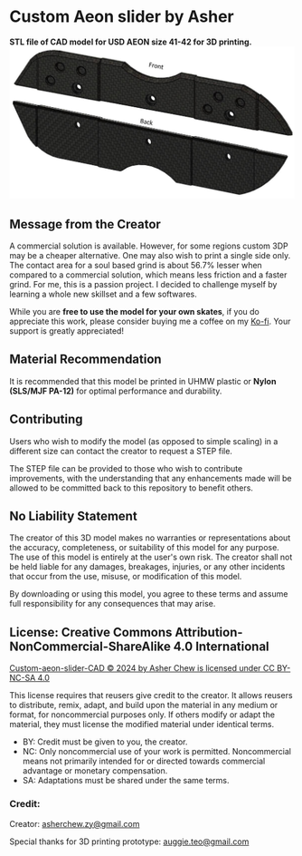 # Custom Aeon slider by Asher
**STL file of CAD model for USD AEON size 41-42 for 3D printing.** 
![Preview of sliders](images/sliders.jpg)

## Message from the Creator
A commercial solution is available. However, for some regions custom 3DP may be a cheaper alternative. One may also wish to print a single side only. The contact area for a soul based grind is about 56.7% lesser when compared to a commercial solution, which means less friction and a faster grind. For me, this is a passion project. I decided to challenge myself by learning a whole new skillset and a few softwares. 

While you are **free to use the model for your own skates**, if you do appreciate this work, please consider buying me a coffee on my [Ko-fi](https://ko-fi.com/workdayrelease). Your support is greatly appreciated!

## Material Recommendation
It is recommended that this model be printed in UHMW plastic or **Nylon (SLS/MJF PA-12)** for optimal performance and durability.

## Contributing
Users who wish to modify the model (as opposed to simple scaling) in a different size can contact the creator to request a STEP file. 

The STEP file can be provided to those who wish to contribute improvements, with the understanding that any enhancements made will be allowed to be committed back to this repository to benefit others.

## No Liability Statement
The creator of this 3D model makes no warranties or representations about the accuracy, completeness, or suitability of this model for any purpose. The use of this model is entirely at the user's own risk. The creator shall not be held liable for any damages, breakages, injuries, or any other incidents that occur from the use, misuse, or modification of this model. 

By downloading or using this model, you agree to these terms and assume full responsibility for any consequences that may arise.

## License: Creative Commons Attribution-NonCommercial-ShareAlike 4.0 International
[Custom-aeon-slider-CAD © 2024 by Asher Chew is licensed under CC BY-NC-SA 4.0](https://creativecommons.org/licenses/by-nc-sa/4.0/)

This license requires that reusers give credit to the creator. It allows reusers to distribute, remix, adapt, and build upon the material in any medium or format, for noncommercial purposes only. If others modify or adapt the material, they must license the modified material under identical terms.
- BY: Credit must be given to you, the creator.
- NC: Only noncommercial use of your work is permitted.
Noncommercial means not primarily intended for or directed towards commercial advantage or monetary compensation.
- SA: Adaptations must be shared under the same terms.


### Credit:
Creator: asherchew.zy@gmail.com

Special thanks for 3D printing prototype: auggie.teo@gmail.com
